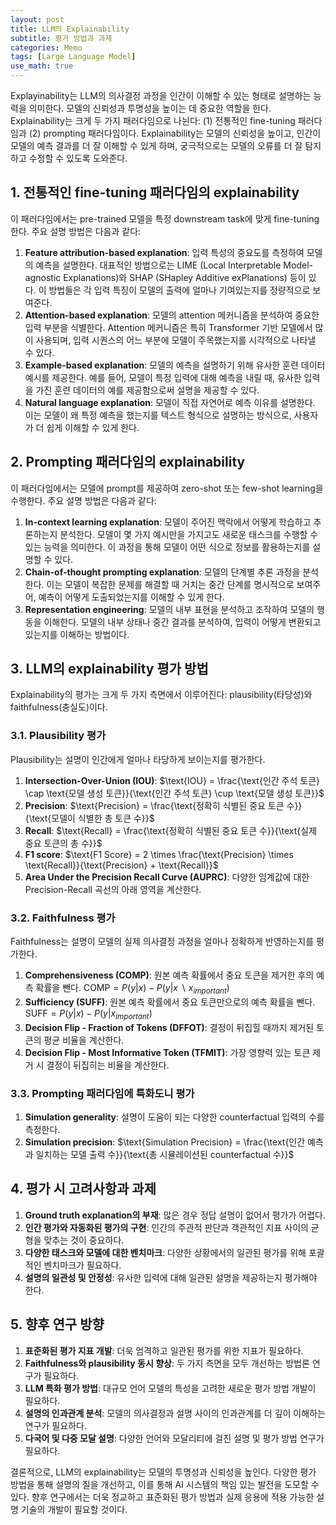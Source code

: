 ```yaml
---
layout: post
title: LLM의 Explainability
subtitle: 평가 방법과 과제
categories: Memo
tags: [Large Language Model]
use_math: true
---
```


Explayinability는 LLM의 의사결정 과정을 인간이 이해할 수 있는 형태로 설명하는 능력을 의미한다. 모델의 신뢰성과 투명성을 높이는 데 중요한 역할을 한다. Explainability는 크게 두 가지 패러다임으로 나뉜다: (1) 전통적인 fine-tuning 패러다임과 (2) prompting 패러다임이다. Explainability는 모델의 신뢰성을 높이고, 인간이 모델의 예측 결과를 더 잘 이해할 수 있게 하며, 궁극적으로는 모델의 오류를 더 잘 탐지하고 수정할 수 있도록 도와준다.

## 1. 전통적인 fine-tuning 패러다임의 explainability

이 패러다임에서는 pre-trained 모델을 특정 downstream task에 맞게 fine-tuning한다. 주요 설명 방법은 다음과 같다:

1. **Feature attribution-based explanation**: 입력 특성의 중요도를 측정하여 모델의 예측을 설명한다. 대표적인 방법으로는 LIME (Local Interpretable Model-agnostic Explanations)와 SHAP (SHapley Additive exPlanations) 등이 있다. 이 방법들은 각 입력 특징이 모델의 출력에 얼마나 기여있는지를 정량적으로 보여준다.
2. **Attention-based explanation**: 모델의 attention 메커니즘을 분석하여 중요한 입력 부분을 식별한다. Attention 메커니즘은 특히 Transformer 기반 모델에서 많이 사용되며, 입력 시퀀스의 어느 부분에 모델이 주목했는지를 시각적으로 나타낼 수 있다.
3. **Example-based explanation**: 모델의 예측을 설명하기 위해 유사한 훈련 데이터 예시를 제공한다. 예를 들어, 모델이 특정 입력에 대해 예측을 내릴 때, 유사한 입력을 가진 훈련 데이터의 예를 제공함으로써 설명을 제공할 수 있다.
4. **Natural language explanation**: 모델이 직접 자연어로 예측 이유를 설명한다. 이는 모델이 왜 특정 예측을 했는지를 텍스트 형식으로 설명하는 방식으로, 사용자가 더 쉽게 이해할 수 있게 한다.

## 2. Prompting 패러다임의 explainability

이 패러다임에서는 모델에 prompt를 제공하여 zero-shot 또는 few-shot learning을 수행한다. 주요 설명 방법은 다음과 같다:

1. **In-context learning explanation**: 모델이 주어진 맥락에서 어떻게 학습하고 추론하는지 분석한다. 모델이 몇 가지 예시만을 가지고도 새로운 태스크를 수행할 수 있는 능력을 의미한다. 이 과정을 통해 모델이 어떤 식으로 정보를 활용하는지를 설명할 수 있다.
2. **Chain-of-thought prompting explanation**: 모델의 단계별 추론 과정을 분석한다. 이는 모델이 복잡한 문제를 해결할 때 거치는 중간 단계를 명시적으로 보여주어, 예측이 어떻게 도출되었는지를 이해할 수 있게 한다.
3. **Representation engineering**: 모델의 내부 표현을 분석하고 조작하여 모델의 행동을 이해한다. 모델의 내부 상태나 중간 결과를 분석하여, 입력이 어떻게 변환되고 있는지를 이해하는 방법이다.

## 3. LLM의 explainability 평가 방법

Explainability의 평가는 크게 두 가지 측면에서 이루어진다: plausibility(타당성)와 faithfulness(충실도)이다.

### 3.1. Plausibility 평가

Plausibility는 설명이 인간에게 얼마나 타당하게 보이는지를 평가한다.

1. **Intersection-Over-Union (IOU)**: $\text{IOU} = \frac{\text{인간 주석 토큰} \cap \text{모델 생성 토큰}}{\text{인간 주석 토큰} \cup \text{모델 생성 토큰}}$
2. **Precision**: $\text{Precision} = \frac{\text{정확히 식별된 중요 토큰 수}}{\text{모델이 식별한 총 토큰 수}}$
3. **Recall**: $\text{Recall} = \frac{\text{정확히 식별된 중요 토큰 수}}{\text{실제 중요 토큰의 총 수}}$
4. **F1 score**: $\text{F1 Score} = 2 \times \frac{\text{Precision} \times \text{Recall}}{\text{Precision} + \text{Recall}}$
5. **Area Under the Precision Recall Curve (AUPRC)**: 다양한 임계값에 대한 Precision-Recall 곡선의 아래 영역을 계산한다.

### 3.2. Faithfulness 평가

Faithfulness는 설명이 모델의 실제 의사결정 과정을 얼마나 정확하게 반영하는지를 평가한다.

1. **Comprehensiveness (COMP)**: 원본 예측 확률에서 중요 토큰을 제거한 후의 예측 확률을 뺀다. $\text{COMP} = P(y \vert x) - P(y \vert x\ \backslash\ x_{important})$
2. **Sufficiency (SUFF)**: 원본 예측 확률에서 중요 토큰만으로의 예측 확률을 뺀다. $\text{SUFF} = P(y \vert x) - P(y \vert x_{important})$
3. **Decision Flip - Fraction of Tokens (DFFOT)**: 결정이 뒤집힐 때까지 제거된 토큰의 평균 비율을 계산한다.
4. **Decision Flip - Most Informative Token (TFMIT)**: 가장 영향력 있는 토큰 제거 시 결정이 뒤집히는 비율을 계산한다.

### 3.3. Prompting 패러다임에 특화도니 평가

1. **Simulation generality**: 설명이 도움이 되는 다양한 counterfactual 입력의 수를 측정한다.
2. **Simulation precision**: $\text{Simulation Precision} = \frac{\text{인간 예측과 일치하는 모델 출력 수}}{\text{총 시뮬레이션된 counterfactual 수}}$

## 4. 평가 시 고려사항과 과제

1. **Ground truth explanation의 부재**: 많은 경우 정답 설명이 없어서 평가가 어렵다.
2. **인간 평가와 자동화된 평가의 구현**: 인간의 주관적 판단과 객관적인 지표 사이의 균형을 맞추는 것이 중요하다.
3. **다양한 태스크와 모델에 대한 벤치마크**: 다양한 상황에서의 일관된 평가를 위해 포괄적인 벤치마크가 필요하다.
4. **설명의 일관성 및 안정성**: 유사한 입력에 대해 일관된 설명을 제공하는지 평가해야 한다.

## 5. 향후 연구 방향

1. **표준화된 평가 지표 개발**: 더욱 엄격하고 일관된 평가를 위한 지표가 필요하다.
2. **Faithfulness와 plausibility 동시 향상**: 두 가지 측면을 모두 개선하는 방법론 연구가 필요하다.
3. **LLM 특화 평가 방법**: 대규모 언어 모델의 특성을 고려한 새로운 평가 방법 개발이 필요하다.
4. **설명의 인과관계 분석**: 모델의 의사결정과 설명 사이의 인과관계를 더 깊이 이해하는 연구가 필요하다.
5. **다국어 및 다중 모달 설명**: 다양한 언어와 모달리티에 걸친 설명 및 평가 방법 연구가 필요하다.

결론적으로, LLM의 explainability는 모델의 투명성과 신뢰성을 높인다. 다양한 평가 방법을 통해 설명의 질을 개선하고, 이를 통해 AI 시스템의 책임 있는 발전을 도모할 수 있다. 향후 연구에서는 더욱 정교하고 표준화된 평가 방법과 실제 응용에 적용 가능한 설명 기술의 개발이 필요할 것이다.
